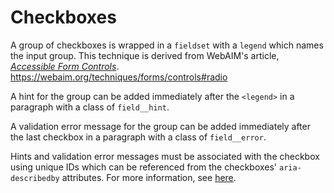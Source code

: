 # Checkboxes

A group of checkboxes is wrapped in a `fieldset` with a `legend` which names
the input group. This technique is derived from WebAIM's article,
[_Accessible Form Controls_](https://webaim.org/techniques/forms/controls#checkbox).
https://webaim.org/techniques/forms/controls#radio

A hint for the group can be added immediately after the `<legend>` in a
paragraph with a class of `field__hint`.

A validation error message for the group can be added immediately after the last
checkbox in a paragraph with a class of `field__error`.

Hints and validation error messages must be associated with the checkbox using
unique IDs which can be referenced from the checkboxes' `aria-describedby`
attributes. For more information, see [here](https://webaim.org/techniques/formvalidation/#error).
